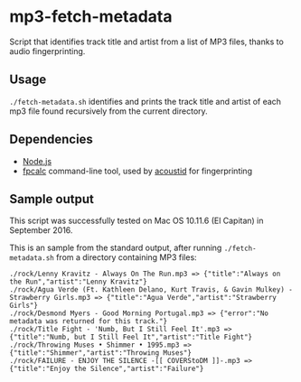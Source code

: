 # mp3-fetch-metadata

Script that identifies track title and artist from a list of MP3 files, thanks to audio fingerprinting.

## Usage

`./fetch-metadata.sh` identifies and prints the track title and artist of each mp3 file found recursively from the current directory.

## Dependencies

- [Node.js](https://nodejs.org)
- [fpcalc](http://acoustid.org/chromaprint) command-line tool, used by [acoustid](https://www.npmjs.com/package/acoustid) for fingerprinting

## Sample output

This script was successfully tested on Mac OS 10.11.6 (El Capitan) in September 2016.

This is an sample from the standard output, after running `./fetch-metadata.sh` from a directory containing MP3 files:

```
./rock/Lenny Kravitz - Always On The Run.mp3 => {"title":"Always on the Run","artist":"Lenny Kravitz"}
./rock/Agua Verde (Ft. Kathleen Delano, Kurt Travis, & Gavin Mulkey) - Strawberry Girls.mp3 => {"title":"Agua Verde","artist":"Strawberry Girls"}
./rock/Desmond Myers - Good Morning Portugal.mp3 => {"error":"No metadata was returned for this track."}
./rock/Title Fight - 'Numb, But I Still Feel It'.mp3 => {"title":"Numb, but I Still Feel It","artist":"Title Fight"}
./rock/Throwing Muses • Shimmer • 1995.mp3 => {"title":"Shimmer","artist":"Throwing Muses"}
./rock/FAILURE - ENJOY THE SILENCE -[[ COVERStoDM ]]-.mp3 => {"title":"Enjoy the Silence","artist":"Failure"}
```
